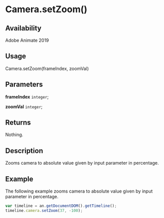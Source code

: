 # Camera.setZoom()

## Availability

Adobe Animate 2019

## Usage

Camera.setZoom(frameIndex, zoomVal)

## Parameters

**frameIndex** `integer`;

**zoomVal** `integer`;

## Returns

Nothing.

## Description

Zooms camera to absolute value given by input parameter in percentage.

## Example

The following example zooms camera to absolute value given by input parameter in percentage.

```javascript
var timeline = an.getDocumentDOM().getTimeline();
timeline.camera.setZoom(37, -100);
```
